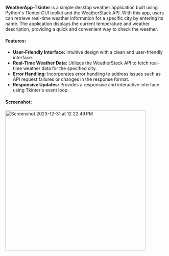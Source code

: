 **WeatherApp-Tkinter** is a simple desktop weather application built using Python's Tkinter GUI toolkit and the WeatherStack API. With this app, users can retrieve real-time weather information for a specific city by entering its name. The application displays the current temperature and weather description, providing a quick and convenient way to check the weather.

#### Features:
- **User-Friendly Interface:** Intuitive design with a clean and user-friendly interface.
- **Real-Time Weather Data:** Utilizes the WeatherStack API to fetch real-time weather data for the specified city.
- **Error Handling:** Incorporates error handling to address issues such as API request failures or changes in the response format.
- **Responsive Updates:** Provides a responsive and interactive interface using Tkinter's event loop.

#### Screenshot:

<img width="439" alt="Screenshot 2023-12-31 at 12 22 49 PM" src="https://github.com/Sushant920/WeatherApp-Tkinter/assets/96193606/962bdb6f-8fde-467a-8bae-1403147f41fb">
